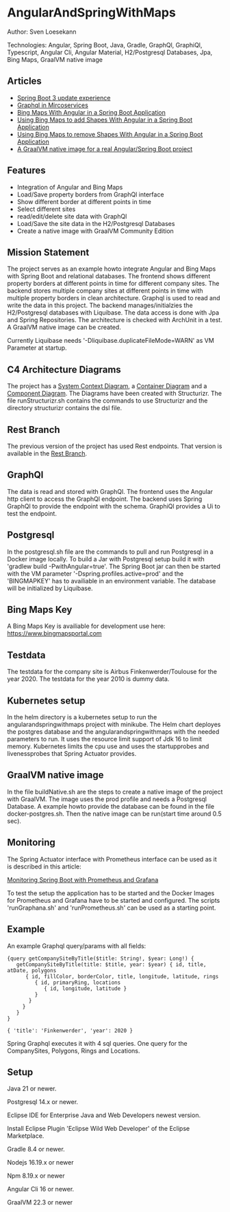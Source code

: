 # AngularAndSpringWithMaps

<!-- ![Build Status](https://travis-ci.org/Angular2Guy/AngularAndSpringWithMaps.svg?branch=master)-->

Author: Sven Loesekann

Technologies: Angular, Spring Boot, Java, Gradle, GraphQl, GraphiQl, Typescript, Angular Cli, Angular Material, H2/Postgresql Databases, Jpa, Bing Maps, GraalVM native image

## Articles
* [Spring Boot 3 update experience](https://angular2guy.wordpress.com/2022/11/15/spring-boot-3-update-experience/)
* [Graphql in Mircoservices](https://angular2guy.wordpress.com/2022/10/24/graphql-in-microservices/)
* [Bing Maps With Angular in a Spring Boot Application](https://angular2guy.wordpress.com/2021/07/31/bing-maps-with-angular-in-a-spring-boot-application/)
* [Using Bing Maps to add Shapes With Angular in a Spring Boot Application](https://angular2guy.wordpress.com/2021/07/31/using-bing-maps-to-add-shapes-with-angular-in-a-spring-boot-application/)
* [Using Bing Maps to remove Shapes With Angular in a Spring Boot Application](https://angular2guy.wordpress.com/2021/07/31/using-bing-maps-to-remove-shapes-with-angular-in-a-spring-boot-application/)
* [A GraalVM native image for a real Angular/Spring Boot project](https://angular2guy.wordpress.com/2023/03/10/a-graalvm-native-image-for-a-real-angular-spring-boot-project/)

## Features
- Integration of Angular and Bing Maps
- Load/Save property borders from GraphQl interface
- Show different border at different points in time
- Select different sites
- read/edit/delete site data with GraphQl
- Load/Save the site data in the H2/Postgresql Databases
- Create a native image with GraalVM Community Edition

## Mission Statement
The project serves as an example howto integrate Angular and Bing Maps with Spring Boot and relational databases. The frontend shows different property borders at different points in time for different company sites. The backend stores multiple company sites at different points in time with multiple property borders in clean architecture. Graphql is used to read and write the data in this project. The backend manages/initialzies the H2/Postgresql databases with Liquibase. The data access is done with Jpa and Spring Repositories. The architecture is checked with ArchUnit in a test. A GraalVM native image can be created.

Currently Liquibase needs '-Dliquibase.duplicateFileMode=WARN' as VM Parameter at startup.

## C4 Architecture Diagrams
The project has a [System Context Diagram](structurizr/diagrams/structurizr-1-SystemContext.svg), a [Container Diagram](structurizr/diagrams/structurizr-1-Containers.svg) and a [Component Diagram](structurizr/diagrams/structurizr-1-Components.svg). The Diagrams have been created with Structurizr. The file runStructurizr.sh contains the commands to use Structurizr and the directory structurizr contains the dsl file.

## Rest Branch
The previous version of the project has used Rest endpoints. That version is available in the [Rest Branch](https://github.com/Angular2Guy/AngularAndSpringWithMaps/tree/rest).

## GraphQl
The data is read and stored with GraphQl. The frontend uses the Angular http client to access the GraphQl endpoint. The backend uses Spring GraphQl to provide the endpoint with the schema. GraphiQl provides a Ui to test the endpoint.

## Postgresql
In the postgresql.sh file are the commands to pull and run Postgresql in a Docker image locally. To build a Jar with Postgresql setup build it with 'gradlew build -PwithAngular=true'. The Spring Boot jar can then be started with the VM parameter '-Dspring.profiles.active=prod' and the 'BINGMAPKEY' has to availiable in an environment variable. The database will be initialized by Liquibase.

## Bing Maps Key
A Bing Maps Key is availiable for development use here: https://www.bingmapsportal.com

## Testdata
The testdata for the company site is Airbus Finkenwerder/Toulouse for the year 2020. The testdata for the year 2010 is dummy data. 

## Kubernetes setup
In the helm directory is a kubernetes setup to run the angularandspringwithmaps project with minikube. The Helm chart deployes the postgres database and the angularandspringwithmaps with the needed parameters to run. It uses the resource limit support of Jdk 16 to limit memory. Kubernetes limits the cpu use and uses the startupprobes and livenessprobes that Spring Actuator provides.

## GraalVM native image
In the file buildNative.sh are the steps to create a native image of the project with GraalVM. The image uses the prod profile and needs a Postgresql Database. A example howto provide the database can be found in the file docker-postgres.sh. Then the native image can be run(start time around 0.5 sec). 

## Monitoring
The Spring Actuator interface with Prometheus interface can be used as it is described in this article: 

[Monitoring Spring Boot with Prometheus and Grafana](https://ordina-jworks.github.io/monitoring/2020/11/16/monitoring-spring-prometheus-grafana.html)

To test the setup the application has to be started and the Docker Images for Prometheus and Grafana have to be started and configured. The scripts 'runGraphana.sh' and 'runPrometheus.sh' can be used as a starting point.

## Example
An example Graphql query/params with all fields:
```
{query getCompanySiteByTitle($title: String!, $year: Long!) { 
   getCompanySiteByTitle(title: $title, year: $year) { id, title, atDate, polygons 
      { id, fillColor, borderColor, title, longitude, latitude, rings 
         { id, primaryRing, locations 
            { id, longitude, latitude }
         }
       }
     }
   }
}
```

```
{ 'title': 'Finkenwerder', 'year': 2020 }
```

Spring Graphql executes it with 4 sql queries. One query for the CompanySites, Polygons, Rings and Locations.

## Setup
Java 21 or newer.

Postgresql 14.x or newer.

Eclipse IDE for Enterprise Java and Web Developers newest version.

Install Eclipse Plugin 'Eclipse Wild Web Developer' of the Eclipse Marketplace.

Gradle 8.4 or newer.

Nodejs 16.19.x or newer

Npm 8.19.x or newer

Angular Cli 16 or newer.

GraalVM 22.3 or newer